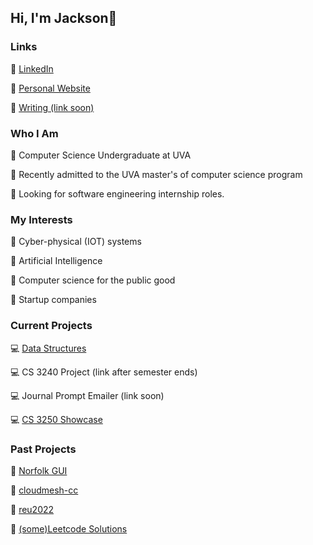 ## Hi, I'm Jackson👋

### Links

🔗 [LinkedIn](https://www.linkedin.com/in/jackson-miskill-291578213/)

🔗 [Personal Website](https://j-miskill.github.io)

🔗 [Writing (link soon)]()


### Who I Am
🔑 Computer Science Undergraduate at UVA

🔑 Recently admitted to the UVA master's of computer science program

🔑 Looking for software engineering internship roles.


### My Interests
📍 Cyber-physical (IOT) systems

📍 Artificial Intelligence

📍 Computer science for the public good

📍 Startup companies

### Current Projects

💻 [Data Structures](https://github.com/j-miskill/data_structures)

💻 CS 3240 Project (link after semester ends)

💻 Journal Prompt Emailer (link soon)

💻 [CS 3250 Showcase](https://github.com/j-miskill/showcase)


### Past Projects

📀 [Norfolk GUI](https://github.com/j-miskill/norfolk-gui)

📀 [cloudmesh-cc](https://github.com/cloudmesh/cloudmesh-cc)

📀 [reu2022](https://github.com/j-miskill/reu2022)

📀 [(some)Leetcode Solutions](https://github.com/j-miskill/leetcode-solutions)